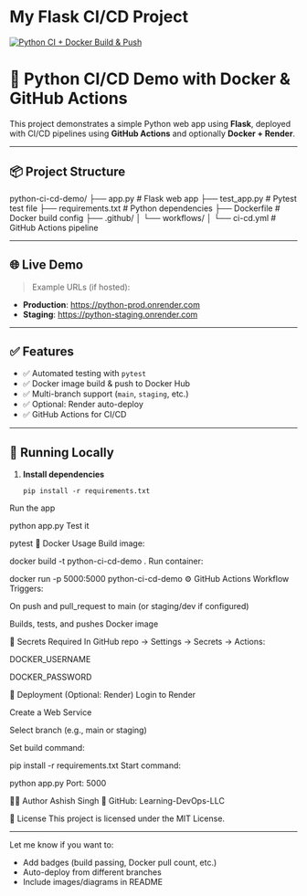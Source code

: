 # My Flask CI/CD Project
[![Python CI + Docker Build & Push](https://github.com/Learning-DevOps-LLC/python-ci-cd-demo/actions/workflows/ci-docker.yml/badge.svg?branch=main)](https://github.com/Learning-DevOps-LLC/python-ci-cd-demo/actions/workflows/ci-docker.yml)

# 🚀 Python CI/CD Demo with Docker & GitHub Actions

This project demonstrates a simple Python web app using **Flask**, deployed with CI/CD pipelines using **GitHub Actions** and optionally **Docker + Render**.

---

## 📦 Project Structure

python-ci-cd-demo/
├── app.py # Flask web app
├── test_app.py # Pytest test file
├── requirements.txt # Python dependencies
├── Dockerfile # Docker build config
├── .github/
│ └── workflows/
│ └── ci-cd.yml # GitHub Actions pipeline

---

## 🌐 Live Demo

> Example URLs (if hosted):

- **Production**: https://python-prod.onrender.com  
- **Staging**: https://python-staging.onrender.com

---

## ✅ Features

- ✅ Automated testing with `pytest`
- ✅ Docker image build & push to Docker Hub
- ✅ Multi-branch support (`main`, `staging`, etc.)
- ✅ Optional: Render auto-deploy
- ✅ GitHub Actions for CI/CD

---

## 🧪 Running Locally

1. **Install dependencies**  
   ```
   pip install -r requirements.txt
Run the app


python app.py
Test it


pytest
🐳 Docker Usage
Build image:


docker build -t python-ci-cd-demo .
Run container:


docker run -p 5000:5000 python-ci-cd-demo
⚙️ GitHub Actions Workflow
Triggers:

On push and pull_request to main (or staging/dev if configured)

Builds, tests, and pushes Docker image

🔐 Secrets Required
In GitHub repo → Settings → Secrets → Actions:

DOCKER_USERNAME

DOCKER_PASSWORD

🚀 Deployment (Optional: Render)
Login to Render

Create a Web Service

Select branch (e.g., main or staging)

Set build command:


pip install -r requirements.txt
Start command:


python app.py
Port: 5000

👨‍💻 Author
Ashish Singh
🔗 GitHub: Learning-DevOps-LLC

📄 License
This project is licensed under the MIT License.


---

Let me know if you want to:
- Add badges (build passing, Docker pull count, etc.)
- Auto-deploy from different branches
- Include images/diagrams in README







